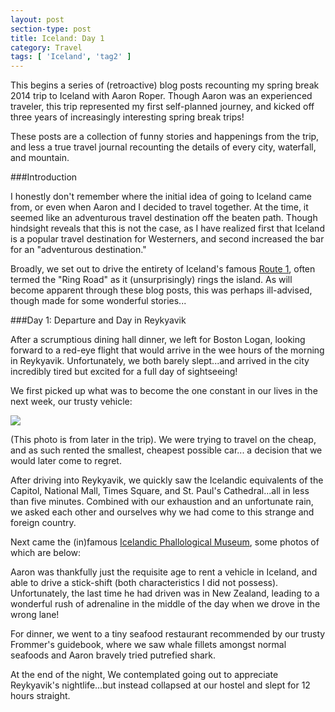 ```yaml
---
layout: post
section-type: post
title: Iceland: Day 1
category: Travel
tags: [ 'Iceland', 'tag2' ]
---
```


This begins a series of (retroactive) blog posts recounting my spring break 2014 trip to Iceland
with Aaron Roper. Though Aaron was an experienced traveler, this trip represented my first
self-planned journey, and kicked off three years of increasingly interesting spring break trips!

These posts are a collection of funny stories and happenings from the trip, and less a true
travel journal recounting the details of every city, waterfall, and mountain.

###Introduction

I honestly don't remember where the initial idea of going to Iceland came from, or even when Aaron
and I decided to travel together. At the time, it seemed like an adventurous travel destination
off the beaten path. Though hindsight reveals that this is not the case, as I have realized
first that Iceland is a popular travel destination for Westerners, and second increased the bar for
an "adventurous destination."

Broadly, we set out to drive the entirety of Iceland's famous
[Route 1](https://en.wikipedia.org/wiki/Route_1_(Iceland)), often termed the "Ring Road"
as it (unsurprisingly) rings the island. As will become apparent through these blog posts,
this was perhaps ill-advised, though made for some wonderful stories...

###Day 1: Departure and Day in Reykyavik

After a scrumptious dining hall dinner, we left for Boston Logan, looking forward to a red-eye
flight that would arrive in the wee hours of the morning in Reykyavik. Unfortunately, we both barely
slept...and arrived in the city incredibly tired but excited for a full day of sightseeing!

We first picked up what was to become the one constant in our lives in the next week, our trusty
vehicle:

![](https://dl.dropboxusercontent.com/s/nbe6uquae0b7vmu/Day%203%20-%20Size%20Matters.JPG?dl=0 "")

(This photo is from later in the trip).
We were trying to travel on the cheap, and as such rented the smallest, cheapest possible car...
a decision that we would later come to regret.

After driving into Reykyavik, we quickly saw the Icelandic equivalents of the Capitol, National
Mall, Times Square, and St. Paul's Cathedral...all in less than five minutes. Combined with our
exhaustion and an unfortunate rain, we asked each other and ourselves why we had come to this
strange and foreign country.

Next came the (in)famous [Icelandic Phallological Museum](http://www.phallus.is/en/), some photos
of which are below:

Aaron was thankfully just the requisite age to rent a vehicle in Iceland, and able to
drive a stick-shift (both characteristics I did not possess). Unfortunately, the last time
he had driven was in New Zealand, leading to a wonderful rush of adrenaline in the middle of the day
when we drove in the wrong lane!

For dinner, we went to a tiny seafood restaurant recommended by our trusty Frommer's guidebook,
where we saw whale fillets amongst normal seafoods and Aaron bravely tried putrefied shark.

At the end of the night, We contemplated going out to appreciate Reykyavik's nightlife...but
instead collapsed at our hostel and slept for 12 hours straight.
